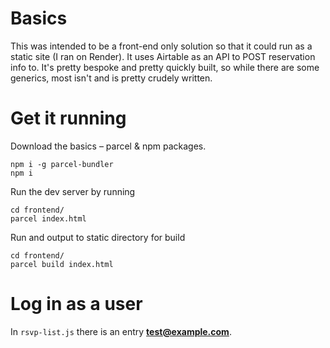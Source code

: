 # Basics

This was intended to be a front-end only solution so that it could run as a static site (I ran on Render). It uses Airtable as an API to POST reservation info to. It's pretty bespoke and pretty quickly built, so while there are some generics, most isn't and is pretty crudely written.

# Get it running
Download the basics – parcel & npm packages.
```
npm i -g parcel-bundler
npm i
```

Run the dev server by running

```
cd frontend/
parcel index.html
```

Run and output to static directory for build

```
cd frontend/
parcel build index.html
```

# Log in as a user
In `rsvp-list.js` there is an entry **test@example.com**.